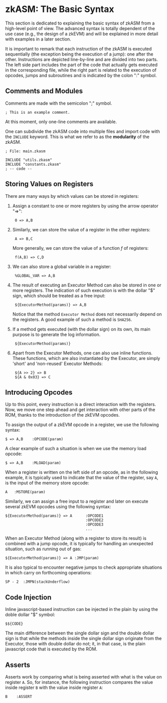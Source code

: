 
# zkASM: The Basic Syntax
This section is dedicated to explaining the basic syntax of zkASM from a high-level point of view. The advanced syntax is totally dependent of the use case (e.g., the design of a zkEVM) and will be explained in more detail with examples in a later section.

It is important to remark that each instruction of the zkASM is executed sequentially (the exception being the execution of a jump): one after the other. Instructions are depicted line-by-line and are divided into two parts. The left side part includes the part of the code that actually gets executed in the corresponding file, while the right part is related to the execution of opcodes, jumps and subroutines and is indicated by the colon "$:$" symbol.

## Comments and Modules

Comments are made with the semicolon "$;$" symbol.

```
; This is an example comment.
```

At this moment, only one-line comments are available.

One can subdivide the zkASM code into multiple files and import code with the `INCLUDE` keyword. This is what we refer to as the **modularity** of the zkASM.

```
; File: main.zkasm

INCLUDE "utils.zkasm"
INCLUDE "constants.zkasm"
; -- code --
```

## Storing Values on Registers

There are many ways by which values can be stored in registers:

1. Assign a constant to one or more registers by using the arrow operator "=>":

        0 => A,B

2. Similarly, we can store the value of a register in the other registers:

        A => B,C

    More generally, we can store the value of a function $f$ of registers:

        f(A,B) => C,D

3. We can also store a global variable in a register:

        %GLOBAL_VAR => A,B

4. The result of executing an Executor Method can also be stored in one or more registers. The indication of such execution is with the dollar "$" sign, which should be treated as a free input:


        ${ExecutorMethod(params)} => A,B


    Notice that the method `Executor Method` does not necessarily depend on the registers. A good example of such a method is `SHA256`.

5. If a method gets executed (with the dollar sign) on its own, its main purpose is to generate the log information.

        ${ExecutorMethod(params)}

6. Apart from the Executor Methods, one can also use inline functions. These functions, which are also instantiated by the Executor, are simply 'short' and 'non-reused' Executor Methods:

        ${A >> 2} => B
        ${A & 0x03} => C

## Introducing Opcodes

Up to this point, every instruction is a direct interaction with the registers. Now, we move one step ahead and get interaction with other parts of the ROM, thanks to the introduction of the zkEVM opcodes.

To assign the output of a zkEVM opcode in a register, we use the following syntax:

```
$ => A,B    :OPCODE(param)
```

A clear example of such a situation is when we use the memory load opcode:

```
$ => A,B    :MLOAD(param)
```

When a register is written on the left side of an opcode, as in the following example, it is typically used to indicate that the value of the register, say `A`, is the input of the memory store opcode:

```
A   :MSTORE(param)
```

Similarly, we can assign a free input to a register and later on execute several zkEVM opcodes using the following syntax:

```
${ExecutorMethod(params)} => A      :OPCODE1
                                    :OPCODE2
                                    :OPCODE3
                                    ...
```

When an Executor Method (along with a register to store its result) is combined with a jump opcode, it is typically for handling an unexpected situation, such as running out of gas:

```
${ExecutorMethod(params)} => A :JMP(param)
```

It is also typical to encounter negative jumps to check appropriate situations in which carry on forthcoming operations:  <!-- this line is not clear-->

```
SP - 2  :JMPN(stackUnderflow)
```

## Code Injection

Inline javascript-based instruction can be injected in the plain by using the doble dollar "$" symbol:

```
$${CODE}
```

The main difference between the single dollar sign and the double dollar sign is that while the methods inside the single dollar sign originate from the Executor, those with double dollar do not; it, in that case, is the plain javascript code that is executed by the ROM.

## Asserts

Asserts work by comparing what is being asserted with what is the value on register `A`. So, for instance, the following instruction compares the value inside register `B` with the value inside register `A`:<!-- not clear-->

```
B    :ASSERT
```
